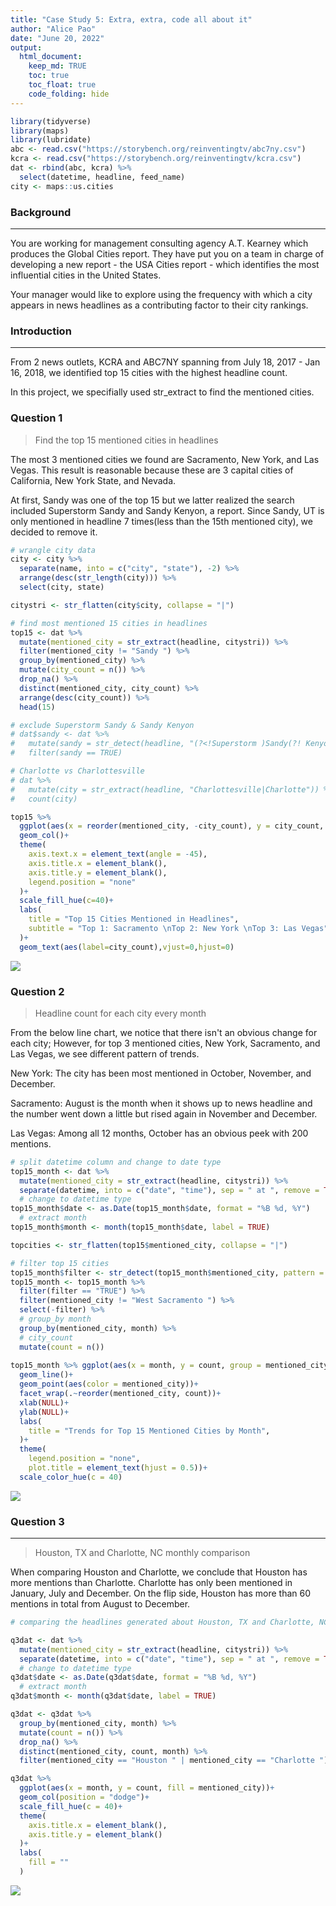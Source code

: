 ```yaml
---
title: "Case Study 5: Extra, extra, code all about it"
author: "Alice Pao"
date: "June 20, 2022"
output: 
  html_document:
    keep_md: TRUE
    toc: true
    toc_float: true
    code_folding: hide
---
```





```r
library(tidyverse)
library(maps)
library(lubridate)
abc <- read.csv("https://storybench.org/reinventingtv/abc7ny.csv")
kcra <- read.csv("https://storybench.org/reinventingtv/kcra.csv")
dat <- rbind(abc, kcra) %>% 
  select(datetime, headline, feed_name)
city <- maps::us.cities
```

### Background
***
You are working for management consulting agency A.T. Kearney which produces the Global Cities report. They have put you on a team in charge of developing a new report - the USA Cities report - which identifies the most influential cities in the United States.

Your manager would like to explore using the frequency with which a city appears in news headlines as a contributing factor to their city rankings. 

### Introduction
***
From 2 news outlets, KCRA and ABC7NY spanning from July 18, 2017 - Jan 16, 2018, we identified top 15 cities with the highest headline count. 

In this project, we specifially used str_extract to find the mentioned cities. 

### Question 1
> Find the top 15 mentioned cities in headlines

The most 3 mentioned cities we found are Sacramento, New York, and Las Vegas. This result is reasonable because these are 3 capital cities of California, New York State, and Nevada. 

At first, Sandy was one of the top 15 but we latter realized the search included Superstorm Sandy and Sandy Kenyon, a report. Since Sandy, UT is only mentioned in headline 7 times(less than the 15th mentioned city), we decided to remove it.  


```r
# wrangle city data
city <- city %>% 
  separate(name, into = c("city", "state"), -2) %>% 
  arrange(desc(str_length(city))) %>% 
  select(city, state)

citystri <- str_flatten(city$city, collapse = "|")

# find most mentioned 15 cities in headlines 
top15 <- dat %>% 
  mutate(mentioned_city = str_extract(headline, citystri)) %>% 
  filter(mentioned_city != "Sandy ") %>% 
  group_by(mentioned_city) %>% 
  mutate(city_count = n()) %>% 
  drop_na() %>% 
  distinct(mentioned_city, city_count) %>% 
  arrange(desc(city_count)) %>% 
  head(15)

# exclude Superstorm Sandy & Sandy Kenyon
# dat$sandy <- dat %>% 
#   mutate(sandy = str_detect(headline, "(?<!Superstorm )Sandy(?! Kenyon)(?! Hook)")) %>% 
#   filter(sandy == TRUE)

# Charlotte vs Charlottesville 
# dat %>% 
#   mutate(city = str_extract(headline, "Charlottesville|Charlotte")) %>% 
#   count(city)    

top15 %>% 
  ggplot(aes(x = reorder(mentioned_city, -city_count), y = city_count, fill = mentioned_city))+
  geom_col()+
  theme(
    axis.text.x = element_text(angle = -45),
    axis.title.x = element_blank(), 
    axis.title.y = element_blank(),
    legend.position = "none"
  )+
  scale_fill_hue(c=40)+
  labs(
    title = "Top 15 Cities Mentioned in Headlines", 
    subtitle = "Top 1: Sacramento \nTop 2: New York \nTop 3: Las Vegas", 
  )+
  geom_text(aes(label=city_count),vjust=0,hjust=0)
```

![](Case-Study-5_files/figure-html/unnamed-chunk-2-1.png)<!-- -->

### Question 2
> Headline count for each city every month 

From the below line chart, we notice that there isn't an obvious change for each city; However, for top 3 mentioned cities, New York, Sacramento, and Las Vegas, we see different pattern of trends. 

New York: The city has been most mentioned in October, November, and December. 

Sacramento: August is the month when it shows up to news headline and the number went down a little but rised again in November and December. 

Las Vegas: Among all 12 months, October has an obvious peek with 200 mentions. 


```r
# split datetime column and change to date type
top15_month <- dat %>% 
  mutate(mentioned_city = str_extract(headline, citystri)) %>% 
  separate(datetime, into = c("date", "time"), sep = " at ", remove = TRUE)
  # change to datetime type
top15_month$date <- as.Date(top15_month$date, format = "%B %d, %Y") 
  # extract month 
top15_month$month <- month(top15_month$date, label = TRUE)

topcities <- str_flatten(top15$mentioned_city, collapse = "|")

# filter top 15 cities 
top15_month$filter <- str_detect(top15_month$mentioned_city, pattern = topcities)
top15_month <- top15_month %>% 
  filter(filter == "TRUE") %>% 
  filter(mentioned_city != "West Sacramento ") %>% 
  select(-filter) %>% 
  # group_by month
  group_by(mentioned_city, month) %>%
  # city_count
  mutate(count = n())
  
top15_month %>% ggplot(aes(x = month, y = count, group = mentioned_city))+
  geom_line()+
  geom_point(aes(color = mentioned_city))+
  facet_wrap(.~reorder(mentioned_city, count))+
  xlab(NULL)+
  ylab(NULL)+
  labs(
    title = "Trends for Top 15 Mentioned Cities by Month", 
  )+
  theme(
    legend.position = "none", 
    plot.title = element_text(hjust = 0.5))+
  scale_color_hue(c = 40)
```

![](Case-Study-5_files/figure-html/unnamed-chunk-3-1.png)<!-- -->

### Question 3
***
> Houston, TX and Charlotte, NC monthly comparison

When comparing Houston and Charlotte, we conclude that Houston has more mentions than Charlotte. Charlotte has only been mentioned in January, July and December. On the flip side, Houston has more than 60 mentions in total from August to December.


```r
# comparing the headlines generated about Houston, TX and Charlotte, NC over time (by month)

q3dat <- dat %>% 
  mutate(mentioned_city = str_extract(headline, citystri)) %>% 
  separate(datetime, into = c("date", "time"), sep = " at ", remove = TRUE)
  # change to datetime type
q3dat$date <- as.Date(q3dat$date, format = "%B %d, %Y") 
  # extract month 
q3dat$month <- month(q3dat$date, label = TRUE)

q3dat <- q3dat %>% 
  group_by(mentioned_city, month) %>% 
  mutate(count = n()) %>% 
  drop_na() %>% 
  distinct(mentioned_city, count, month) %>% 
  filter(mentioned_city == "Houston " | mentioned_city == "Charlotte ")

q3dat %>% 
  ggplot(aes(x = month, y = count, fill = mentioned_city))+
  geom_col(position = "dodge")+
  scale_fill_hue(c = 40)+
  theme(
    axis.title.x = element_blank(), 
    axis.title.y = element_blank()
  )+
  labs(
    fill = ""
  )
```

![](Case-Study-5_files/figure-html/unnamed-chunk-4-1.png)<!-- -->

